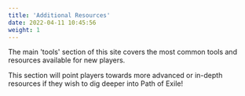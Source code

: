 ```yaml
---
title: 'Additional Resources'
date: 2022-04-11 10:45:56
weight: 1
---
```


The main 'tools' section of this site covers the most common tools and resources available for new players.

This section will point players towards more advanced or in-depth resources if they wish to dig deeper into Path of Exile!